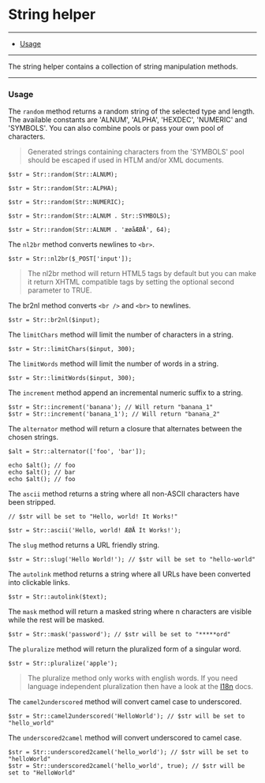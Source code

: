 # String helper

--------------------------------------------------------

* [Usage](#usage)

--------------------------------------------------------

The string helper contains a collection of string manipulation methods.

--------------------------------------------------------

<a id="usage"></a>

### Usage

The `random` method returns a random string of the selected type and length. The available constants are 'ALNUM', 'ALPHA', 'HEXDEC', 'NUMERIC' and 'SYMBOLS'. You can also combine pools or pass your own pool of characters.

> Generated strings containing characters from the 'SYMBOLS' pool should be escaped if used in HTLM and/or XML documents.

	$str = Str::random(Str::ALNUM);

	$str = Str::random(Str::ALPHA);

	$str = Str::random(Str::NUMERIC);

	$str = Str::random(Str::ALNUM . Str::SYMBOLS);

	$str = Str::random(Str::ALNUM . 'æøåÆØÅ', 64);

The `nl2br` method converts newlines to `<br>`.

	$str = Str::nl2br($_POST['input']);

> The nl2br method will return HTML5 tags by default but you can make it return XHTML compatible tags by setting the optional second parameter to TRUE.

The br2nl method converts `<br />` and `<br>` to newlines.

	$str = Str::br2nl($input);

The `limitChars` method will limit the number of characters in a string.

	$str = Str::limitChars($input, 300);

The `limitWords` method will limit the number of words in a string.

	$str = Str::limitWords($input, 300);

The `increment` method append an incremental numeric suffix to a string.

	$str = Str::increment('banana'); // Will return "banana_1"
	$str = Str::increment('banana_1'); // Will return "banana_2"

The `alternator` method will return a closure that alternates between the chosen strings.

	$alt = Str::alternator(['foo', 'bar']);

	echo $alt(); // foo
	echo $alt(); // bar
	echo $alt(); // foo

The `ascii` method returns a string where all non-ASCII characters have been stripped.

	// $str will be set to "Hello, world! It Works!"

	$str = Str::ascii('Hello, world! ÆØÅ It Works!');

The `slug` method returns a URL friendly string.

	$str = Str::slug('Hello World!'); // $str will be set to "hello-world"

The `autolink` method returns a string where all URLs have been converted into clickable links.

	$str = Str::autolink($text);

The `mask` method will return a masked string where n characters are visible while the rest will be masked.

	$str = Str::mask('password'); // $str will be set to "*****ord"

The `pluralize` method will return the pluralized form of a singular word.

	$str = Str::pluralize('apple');

> The pluralize method only works with english words. If you need language independent pluralization then have a look at the [I18n](:base_url:/docs/:version:/learn-more:internationalization) docs.

The `camel2underscored` method will convert camel case to underscored.

	$str = Str::camel2underscored('HelloWorld'); // $str will be set to "hello_world"

The `underscored2camel` method will convert underscored to camel case.

	$str = Str::underscored2camel('hello_world'); // $str will be set to "helloWorld"
	$str = Str::underscored2camel('hello_world', true); // $str will be set to "HelloWorld"

